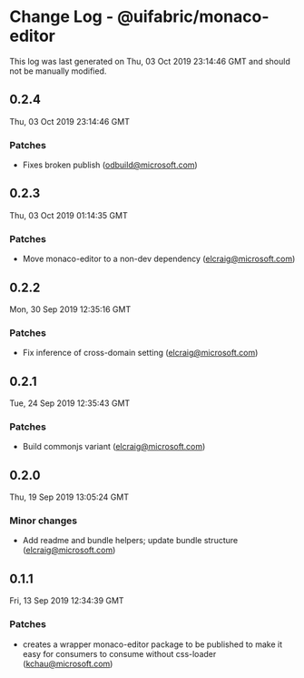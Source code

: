 # Change Log - @uifabric/monaco-editor

This log was last generated on Thu, 03 Oct 2019 23:14:46 GMT and should not be manually modified.

## 0.2.4
Thu, 03 Oct 2019 23:14:46 GMT

### Patches

- Fixes broken publish (odbuild@microsoft.com)
## 0.2.3
Thu, 03 Oct 2019 01:14:35 GMT

### Patches

- Move monaco-editor to a non-dev dependency (elcraig@microsoft.com)
## 0.2.2
Mon, 30 Sep 2019 12:35:16 GMT

### Patches

- Fix inference of cross-domain setting (elcraig@microsoft.com)
## 0.2.1
Tue, 24 Sep 2019 12:35:43 GMT

### Patches

- Build commonjs variant (elcraig@microsoft.com)
## 0.2.0
Thu, 19 Sep 2019 13:05:24 GMT

### Minor changes

- Add readme and bundle helpers; update bundle structure (elcraig@microsoft.com)
## 0.1.1
Fri, 13 Sep 2019 12:34:39 GMT

### Patches

- creates a wrapper monaco-editor package to be published to make it easy for consumers to consume without css-loader (kchau@microsoft.com)